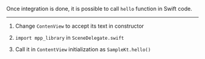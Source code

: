 Once integration is done, it is possible to call `hello` function in Swift code.

---

1. Change `ContenView` to accept its text in constructor

2. `import mpp_library` in `SceneDelegate.swift`

3. Call it in `ContentView` initialization as `SampleKt.hello()`
